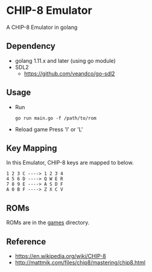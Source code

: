 # CHIP-8 Emulator 
A CHIP-8 Emulator in golang


## Dependency

* golang 1.11.x and later (using go module)
* SDL2
  * https://github.com/veandco/go-sdl2

## Usage

* Run
  ```
  go run main.go -f /path/to/rom
  ```

* Reload game
  Press 'l' or 'L'


## Key Mapping
In this Emulator, CHIP-8 keys are mapped to below.
```
1 2 3 C ----> 1 2 3 4
4 5 6 D ----> Q W E R
7 8 9 E ----> A S D F
A 0 B F ----> Z X C V
```

## ROMs
ROMs are in the [games](./games) directory. 

## Reference
* https://en.wikipedia.org/wiki/CHIP-8
* http://mattmik.com/files/chip8/mastering/chip8.html
